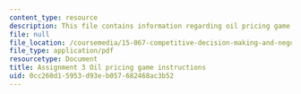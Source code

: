 ```yaml
---
content_type: resource
description: This file contains information regarding oil pricing game instructions.
file: null
file_location: /coursemedia/15-067-competitive-decision-making-and-negotiation-spring-2011/0cc260d15953d93eb057682468ac3b52_MIT15_067S11_assgn03instru.pdf
file_type: application/pdf
resourcetype: Document
title: Assignment 3 Oil pricing game instructions
uid: 0cc260d1-5953-d93e-b057-682468ac3b52
---
```

